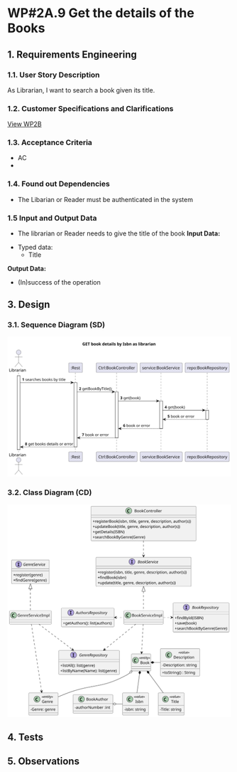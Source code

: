 # WP#2A.9 Get the details of the Books
## 1. Requirements Engineering
### 1.1. User Story Description


As Librarian, I want to search a book given its title. 
### 1.2. Customer Specifications and Clarifications

[View WP2B](../Book.md/)

### 1.3. Acceptance Criteria
- AC
-
### 1.4. Found out Dependencies
- The Libarian or Reader must be authenticated in the system
### 1.5 Input and Output Data
- The librarian or Reader needs to give the title of the book
  **Input Data:**
* Typed data:
    * Title

**Output Data:**

* (In)success of the operation

## 3. Design
### 3.1. Sequence Diagram (SD)
![SD](Ph2-8-SearchBooksByTitle.svg)
### 3.2. Class Diagram (CD)
![CD](../WP2B-Books-CD.svg)
## 4. Tests
## 5. Observations
